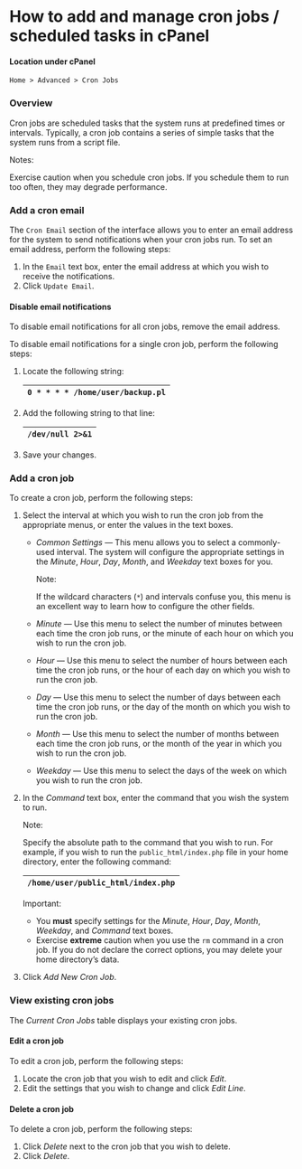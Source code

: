 # How to add and manage cron jobs / scheduled tasks in cPanel

#### Location under cPanel

```text
Home > Advanced > Cron Jobs
```

### Overview <a id="CronJobs-Overview"></a>

Cron jobs are scheduled tasks that the system runs at predefined times or intervals. Typically, a cron job contains a series of simple tasks that the system runs from a script file.

Notes:

Exercise caution when you schedule cron jobs. If you schedule them to run too often, they may degrade performance.

### Add a cron email <a id="CronJobs-Addacronemail"></a>

The `Cron Email` section of the interface allows you to enter an email address for the system to send notifications when your cron jobs run. To set an email address, perform the following steps:

1. In the `Email`  text box, enter the email address at which you wish to receive the notifications.
2. Click `Update Email`.

#### Disable email notifications <a id="CronJobs-Disableemailnotifications"></a>

To disable email notifications for all cron jobs, remove the email address.

To disable email notifications for a single cron job, perform the following steps:

1. Locate the following string:

   | `0 * * * * /home/user/backup.pl` |
   | :--- |

2. Add the following string to that line:

   | `/dev/null 2>&1` |
   | :--- |

3. Save your changes.

### Add a cron job <a id="CronJobs-Addacronjob"></a>

To create a cron job, perform the following steps:

1. Select the interval at which you wish to run the cron job from the appropriate menus, or enter the values in the text boxes.
   * _Common Settings_ — This menu allows you to select a commonly-used interval. The system will configure the appropriate settings in the _Minute_, _Hour_, _Day_, _Month_, and _Weekday_ text boxes for you.

     Note:

     If the wildcard characters \(`*`\) and intervals confuse you, this menu is an excellent way to learn how to configure the other fields.

   * _Minute_ — Use this menu to select the number of minutes between each time the cron job runs, or the minute of each hour on which you wish to run the cron job.
   * _Hour_ — Use this menu to select the number of hours between each time the cron job runs, or the hour of each day on which you wish to run the cron job.
   * _Day_ — Use this menu to select the number of days between each time the cron job runs, or the day of the month on which you wish to run the cron job.
   * _Month_ — Use this menu to select the number of months between each time the cron job runs, or the month of the year in which you wish to run the cron job.
   * _Weekday_ — Use this menu to select the days of the week on which you wish to run the cron job.
2. In the _Command_ text box, enter the command that you wish the system to run.

   Note:

   Specify the absolute path to the command that you wish to run. For example, if you wish to run the `public_html/index.php` file in your home directory, enter the following command:

   | `/home/user/public_html/index.php` |
   | :--- |


   Important:

   * You **must** specify settings for the _Minute_, _Hour_, _Day_, _Month_, _Weekday_, and _Command_ text boxes.
   * Exercise **extreme** caution when you use the `rm` command in a cron job. If you do not declare the correct options, you may delete your home directory’s data.

3. Click _Add New Cron Job_.

### View existing cron jobs <a id="CronJobs-Viewexistingcronjobs"></a>

The _Current Cron Jobs_ table displays your existing cron jobs.

#### Edit a cron job <a id="CronJobs-Editacronjob"></a>

To edit a cron job, perform the following steps:

1. Locate the cron job that you wish to edit and click _Edit_.
2. Edit the settings that you wish to change and click _Edit Line_.

#### Delete a cron job <a id="CronJobs-Deleteacronjob"></a>

To delete a cron job, perform the following steps:

1. Click _Delete_ next to the cron job that you wish to delete.
2. Click _Delete_.

